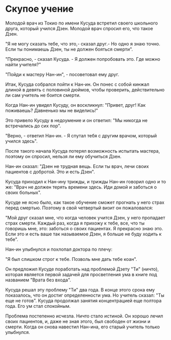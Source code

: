 # Скупое учение

Молодой врач из Токио по имени Кусуда встретил своего школьного друга, который учился Дзен. Молодой врач спросил его, что такое Дзен.

"Я не могу сказать тебе, что это,- сказал друг.- Но одно я знаю точно. Если ты понимаешь Дзен, ты не должен бояться смерти".

"Прекрасно, - сказал Кусуда. - Я должен попробовать это. Где можно найти учителя?"

"Пойди к мастеру Нан-ин", - посоветовал ему друг.

Итак, Кусуда собрался пойти к Нан-ин. Он понес с собой кинжал длиной в девять с половиной дюймов, чтобы проверить, действительно ли сам учитель не боится смерти.

Когда Нан-ин увидел Кусуду, он воскликнул: "Привет, друг! Как поживаешь? Давненько мы не виделись!"

Это привело Кусуду в недоумение и он ответил: "Мы никогда не встречались до сих пор".

"Верно, - ответил Нан-ин. - Я спутал тебя с другим врачом, который учился здесь".

После такого начала Кусуда потерял возможность испытать мастера, поэтому он спросил, нельзя ли ему обучиться Дзен.

Нан-ин сказал: "Дзен не трудная вещь. Если ты врач, лечи своих пациентов с добротой. Это и есть Дзен".

Кусуда приходил к Нан-ину трижды, и трижды Нан-ин говорил одно и то же: "Врач не должен терять времени здесь. Иди домой и заботься о своих больных".

Кусуде не ясно было, как такое обучение сможет прогнать у него страх перед смертью. Поэтому в свой четвертый визит он пожаловался:

"Мой друг сказал мне, что когда человек учится Дзен, у него пропадает страх смерти. Каждый раз, когда я прихожу к тебе, все, что ты говоришь мне, это: заботься о своих пациентах. Я прекрасно знаю это. Если это и есть ваше так называемое Дзен, я больше не буду ходить к тебе".

Нан-ин улыбнулся и похлопал доктора по плечу:

"Я был слишком строг к тебе. Позволь мне дать тебе коан".

Он предложил Кусуде поработать над проблемой Дзету "Ти" (ничто), которая является первой задачей для просветления ума в книге под названием "Врата без входа".

Кусуда решал эту проблему "Ти" два года. В конце этого срока ему показалось, что он достиг определенности ума. Но учитель сказал: "Ты еще не готов". Кусуда продолжал занятия концентрацией еще полтора года. Его ум стал спокойным.

Проблема постепенно исчезла. Ничто стало истиной. Он хорошо лечил своих пациентов, и, даже не зная этого, был свободен от жизни и смерти. Когда он снова навестил Нан-ина, его старый учитель только улыбнулся.
